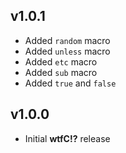 v1.0.1
----------------
- Added `random` macro
- Added `unless` macro
- Added `etc` macro
- Added `sub` macro
- Added `true` and `false`

v1.0.0
----------------
- Initial **wtfC!?** release